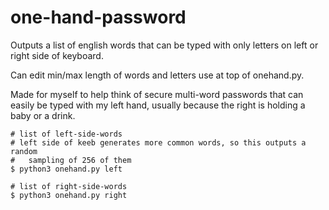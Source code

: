 # one-hand-password

Outputs a list of english words that can be typed with only letters on left or right side of keyboard.

Can edit min/max length of words and letters use at top of onehand.py.

Made for myself to help think of secure multi-word passwords that can easily be typed with my left hand, usually because the right is holding a baby or a drink.

```
# list of left-side-words
# left side of keeb generates more common words, so this outputs a random
#   sampling of 256 of them
$ python3 onehand.py left

# list of right-side-words
$ python3 onehand.py right
```
